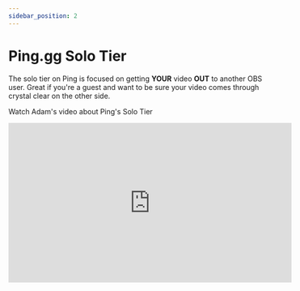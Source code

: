 ```yaml
---
sidebar_position: 2
---
```


# Ping.gg Solo Tier

The solo tier on Ping is focused on getting **YOUR** video **OUT** to another OBS user. Great if you're a guest and want to be sure your video comes through crystal clear on the other side.

Watch Adam's video about Ping's Solo Tier

<div style={{ width: "100%", display: "flex", justifyContent: "center" }}><iframe width="560" height="315" src="https://www.youtube.com/embed/AmUg6ZuWLsg" title="YouTube video player" frameborder="0" allow="accelerometer; autoplay; clipboard-write; encrypted-media; gyroscope; picture-in-picture" allowfullscreen></iframe></div>
